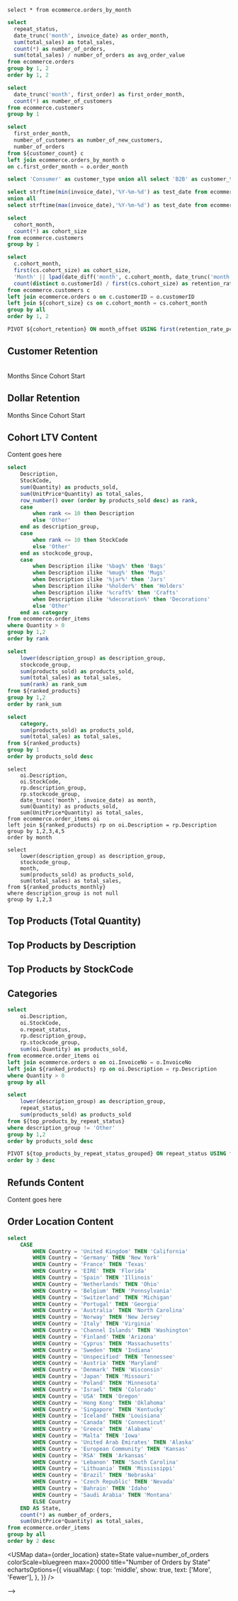 <Tabs>
<Tab label='Order Dashboard'>

```orders_by_month

select * from ecommerce.orders_by_month

```

```sql orders_by_repeat_status
select
  repeat_status,
  date_trunc('month', invoice_date) as order_month,
  sum(total_sales) as total_sales,
  count(*) as number_of_orders,
  sum(total_sales) / number_of_orders as avg_order_value
from ecommerce.orders
group by 1, 2
order by 1, 2
```

```sql customer_count
select
  date_trunc('month', first_order) as first_order_month,
  count(*) as number_of_customers
from ecommerce.customers
group by 1
```

```sql customer_and_order_count
select
  first_order_month,
  number_of_customers as number_of_new_customers,
  number_of_orders
from ${customer_count} c
left join ecommerce.orders_by_month o
on c.first_order_month = o.order_month
```

```sql customer_type
select 'Consumer' as customer_type union all select 'B2B' as customer_type
```

```sql date_range
select strftime(min(invoice_date),'%Y-%m-%d') as test_date from ecommerce.orders
union all
select strftime(max(invoice_date),'%Y-%m-%d') as test_date from ecommerce.orders
```

<Dropdown data={customer_type} name=customer_type value=customer_type title="Customer Type"/>

<Dropdown data={date_range} name=date_range value=test_date title="Date Range"/>

<div class="grid grid-cols-2 gap-4">
<div>

<BarChart
  data={orders_by_repeat_status}
  x=order_month
  y=avg_order_value
  yFmt="$#,###"
  type=grouped
  series=repeat_status
  title="Average Order Value (USD)"
/>

<LineChart
  data={customer_and_order_count}
  x=first_order_month
  title="Order and Customer Count by Period"
/>

</div>

<div>

<BarChart
  data={orders_by_month}
  x=order_month
  y=total_sales
  yFmt="$###,###,k"
  title="Monthly Sales"
  chartAreaHeight=465
/>

</div>
</div>

</Tab>

<Tab label='Customer Retention'>

```sql cohort_size
select
  cohort_month,
  count(*) as cohort_size
from ecommerce.customers
group by 1
```

```sql cohort_retention
select
  c.cohort_month,
  first(cs.cohort_size) as cohort_size,
  'Month' || lpad(date_diff('month', c.cohort_month, date_trunc('month', o.invoice_date))::varchar,2,0) || '_pct' as month_offset,
  count(distinct o.customerId) / first(cs.cohort_size) as retention_rate_pct
from ecommerce.customers c
left join ecommerce.orders o on c.customerID = o.customerID
left join ${cohort_size} cs on c.cohort_month = cs.cohort_month
group by all
order by 1, 2
```

```sql cohort_retention_pivot
PIVOT ${cohort_retention} ON month_offset USING first(retention_rate_pct)
```

## Customer Retention

<br/>

<div class="ml-40 font-semibold text-sm">Months Since Cohort Start</div>

<DataTable data={cohort_retention_pivot} rows=all>
  <Column id='cohort_month' title='Cohort' fmt='mmm yyyy'/>
  <Column id='cohort_size' title='Cohort Size'/>
  <Column id='Month00_pct' fmt='0%' title='0' contentType=colorscale colorMax=1 colorMin=0/>
  <Column id='Month01_pct' fmt='0%' title='1' contentType=colorscale colorMax=1 colorMin=0/>
  <Column id='Month02_pct' fmt='0%' title='2' contentType=colorscale colorMax=1 colorMin=0/>
  <Column id='Month03_pct' fmt='0%' title='3' contentType=colorscale colorMax=1 colorMin=0/>
  <Column id='Month04_pct' fmt='0%' title='4' contentType=colorscale colorMax=1 colorMin=0/>
  <Column id='Month05_pct' fmt='0%' title='5' contentType=colorscale colorMax=1 colorMin=0/>
  <Column id='Month06_pct' fmt='0%' title='6' contentType=colorscale colorMax=1 colorMin=0/>
  <Column id='Month07_pct' fmt='0%' title='7' contentType=colorscale colorMax=1 colorMin=0/>
  <Column id='Month08_pct' fmt='0%' title='8' contentType=colorscale colorMax=1 colorMin=0/>
  <Column id='Month09_pct' fmt='0%' title='9' contentType=colorscale colorMax=1 colorMin=0/>
  <Column id='Month10_pct' fmt='0%' title='10' contentType=colorscale colorMax=1 colorMin=0/>
  <Column id='Month11_pct' fmt='0%' title='11' contentType=colorscale colorMax=1 colorMin=0/>
  <Column id='Month12_pct' fmt='0%' title='12' contentType=colorscale colorMax=1 colorMin=0/>
</DataTable>

</Tab>
<Tab label='Dollar Retention'>

## Dollar Retention

<div class="ml-40 font-semibold text-sm">Months Since Cohort Start</div>

<DataTable data={cohort_retention_pivot} rows=all>
  <Column id='cohort_month' title='Cohort' fmt='mmm yyyy'/>
  <Column id='cohort_size' title='Cohort Size'/>
  <Column id='Month00_pct' fmt='0%' title='0' contentType=colorscale colorMax=1 colorMin=0/>
  <Column id='Month01_pct' fmt='0%' title='1' contentType=colorscale colorMax=1 colorMin=0/>
  <Column id='Month02_pct' fmt='0%' title='2' contentType=colorscale colorMax=1 colorMin=0/>
  <Column id='Month03_pct' fmt='0%' title='3' contentType=colorscale colorMax=1 colorMin=0/>
  <Column id='Month04_pct' fmt='0%' title='4' contentType=colorscale colorMax=1 colorMin=0/>
  <Column id='Month05_pct' fmt='0%' title='5' contentType=colorscale colorMax=1 colorMin=0/>
  <Column id='Month06_pct' fmt='0%' title='6' contentType=colorscale colorMax=1 colorMin=0/>
  <Column id='Month07_pct' fmt='0%' title='7' contentType=colorscale colorMax=1 colorMin=0/>
  <Column id='Month08_pct' fmt='0%' title='8' contentType=colorscale colorMax=1 colorMin=0/>
  <Column id='Month09_pct' fmt='0%' title='9' contentType=colorscale colorMax=1 colorMin=0/>
  <Column id='Month10_pct' fmt='0%' title='10' contentType=colorscale colorMax=1 colorMin=0/>
  <Column id='Month11_pct' fmt='0%' title='11' contentType=colorscale colorMax=1 colorMin=0/>
  <Column id='Month12_pct' fmt='0%' title='12' contentType=colorscale colorMax=1 colorMin=0/>
</DataTable>

</Tab>
<Tab label='Cohort LTV'>

## Cohort LTV Content

Content goes here

</Tab>

<Tab label='Top Product Analysis'>

```sql ranked_products
select
    Description,
    StockCode,
    sum(Quantity) as products_sold,
    sum(UnitPrice*Quantity) as total_sales,
    row_number() over (order by products_sold desc) as rank,
    case
        when rank <= 10 then Description
        else 'Other'
    end as description_group,
    case
        when rank <= 10 then StockCode
        else 'Other'
    end as stockcode_group,
    case
        when Description ilike '%bag%' then 'Bags'
        when Description ilike '%mug%' then 'Mugs'
        when Description ilike '%jar%' then 'Jars'
        when Description ilike '%holder%' then 'Holders'
        when Description ilike '%craft%' then 'Crafts'
        when Description ilike '%decoration%' then 'Decorations'
        else 'Other'
    end as category
from ecommerce.order_items
where Quantity > 0
group by 1,2
order by rank
```

```sql top_products
select
    lower(description_group) as description_group,
    stockcode_group,
    sum(products_sold) as products_sold,
    sum(total_sales) as total_sales,
    sum(rank) as rank_sum
from ${ranked_products}
group by 1,2
order by rank_sum
```

```sql top_categories
select
    category,
    sum(products_sold) as products_sold,
    sum(total_sales) as total_sales,
from ${ranked_products}
group by 1
order by products_sold desc
```

```ranked_products_monthly
select
    oi.Description,
    oi.StockCode,
    rp.description_group,
    rp.stockcode_group,
    date_trunc('month', invoice_date) as month,
    sum(Quantity) as products_sold,
    sum(UnitPrice*Quantity) as total_sales,
from ecommerce.order_items oi
left join ${ranked_products} rp on oi.Description = rp.Description
group by 1,2,3,4,5
order by month
```

```top_products_monthly
select
    lower(description_group) as description_group,
    stockcode_group,
    month,
    sum(products_sold) as products_sold,
    sum(total_sales) as total_sales,
from ${ranked_products_monthly}
where description_group is not null
group by 1,2,3
```

## Top Products (Total Quantity)

<AreaChart
    data={top_products_monthly}
    x=month
    y=products_sold
    series=description_group
    type=stacked100
    yFmt="00%"
/>

<div class="grid grid-cols-3 gap-4">

<div>

## Top Products by Description

<DataTable data={top_products} rows=all>
    <Column id=description_group/>
    <Column id=products_sold fmt="#,###" contentType=colorscale colorMax=100000/>
</DataTable>
</div>

<div>

## Top Products by StockCode

<DataTable data={top_products} rows=all>
    <Column id=stockcode_group/>
    <Column id=products_sold fmt="#,###" contentType=colorscale colorMax=100000/>
</DataTable>
</div>

<div>

## Categories

<DataTable data={top_categories} rows=all>
    <Column id=category/>
    <Column id=products_sold fmt="#,###" contentType=colorscale colorMax=100000/>
</DataTable>

</div>

</div>

</Tab>

<Tab label='Top Products by Repeat Status'>

```sql top_products_by_repeat_status
select
    oi.Description,
    oi.StockCode,
    o.repeat_status,
    rp.description_group,
    rp.stockcode_group,
    sum(oi.Quantity) as products_sold,
from ecommerce.order_items oi
left join ecommerce.orders o on oi.InvoiceNo = o.InvoiceNo
left join ${ranked_products} rp on oi.Description = rp.Description
where Quantity > 0
group by all
```

```sql top_products_by_repeat_status_grouped
select
    lower(description_group) as description_group,
    repeat_status,
    sum(products_sold) as products_sold
from ${top_products_by_repeat_status}
where description_group != 'Other'
group by 1,2
order by products_sold desc
```

```sql top_products_pivot
PIVOT ${top_products_by_repeat_status_grouped} ON repeat_status USING first(products_sold)
order by 3 desc
```

<DataTable data={top_products_pivot} rows=all>
    <Column id=description_group/>
    <Column id=Repeat fmt="#,###" contentType=colorscale colorMax=80000/>
    <Column id=New fmt="#,###" contentType=colorscale colorMax=80000/>
    <Column id=Unknown fmt="#,###" contentType=colorscale colorMax=80000/>
</DataTable>

</Tab>
<Tab label='Refunds'>

## Refunds Content

Content goes here

</Tab>
<Tab label='Order Location'>

## Order Location Content

```sql order_location
select
    CASE
        WHEN Country = 'United Kingdom' THEN 'California'
        WHEN Country = 'Germany' THEN 'New York'
        WHEN Country = 'France' THEN 'Texas'
        WHEN Country = 'EIRE' THEN 'Florida'
        WHEN Country = 'Spain' THEN 'Illinois'
        WHEN Country = 'Netherlands' THEN 'Ohio'
        WHEN Country = 'Belgium' THEN 'Pennsylvania'
        WHEN Country = 'Switzerland' THEN 'Michigan'
        WHEN Country = 'Portugal' THEN 'Georgia'
        WHEN Country = 'Australia' THEN 'North Carolina'
        WHEN Country = 'Norway' THEN 'New Jersey'
        WHEN Country = 'Italy' THEN 'Virginia'
        WHEN Country = 'Channel Islands' THEN 'Washington'
        WHEN Country = 'Finland' THEN 'Arizona'
        WHEN Country = 'Cyprus' THEN 'Massachusetts'
        WHEN Country = 'Sweden' THEN 'Indiana'
        WHEN Country = 'Unspecified' THEN 'Tennessee'
        WHEN Country = 'Austria' THEN 'Maryland'
        WHEN Country = 'Denmark' THEN 'Wisconsin'
        WHEN Country = 'Japan' THEN 'Missouri'
        WHEN Country = 'Poland' THEN 'Minnesota'
        WHEN Country = 'Israel' THEN 'Colorado'
        WHEN Country = 'USA' THEN 'Oregon'
        WHEN Country = 'Hong Kong' THEN 'Oklahoma'
        WHEN Country = 'Singapore' THEN 'Kentucky'
        WHEN Country = 'Iceland' THEN 'Louisiana'
        WHEN Country = 'Canada' THEN 'Connecticut'
        WHEN Country = 'Greece' THEN 'Alabama'
        WHEN Country = 'Malta' THEN 'Iowa'
        WHEN Country = 'United Arab Emirates' THEN 'Alaska'
        WHEN Country = 'European Community' THEN 'Kansas'
        WHEN Country = 'RSA' THEN 'Arkansas'
        WHEN Country = 'Lebanon' THEN 'South Carolina'
        WHEN Country = 'Lithuania' THEN 'Mississippi'
        WHEN Country = 'Brazil' THEN 'Nebraska'
        WHEN Country = 'Czech Republic' THEN 'Nevada'
        WHEN Country = 'Bahrain' THEN 'Idaho'
        WHEN Country = 'Saudi Arabia' THEN 'Montana'
        ELSE Country
    END AS State,
    count(*) as number_of_orders,
    sum(UnitPrice*Quantity) as total_sales,
from ecommerce.order_items
group by all
order by 2 desc
```

<USMap
data={order_location}
state=State
value=number_of_orders
colorScale=bluegreen
max=20000
title="Number of Orders by State"
echartsOptions={{
    visualMap: {
				top: 'middle',
				show: true,
				text: ['More', 'Fewer'],
			},
}}
/>

</Tab>
-->
</Tabs>
